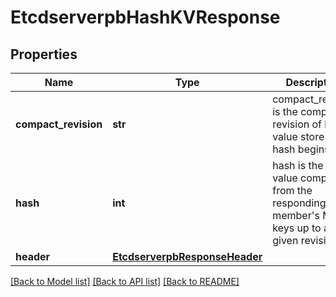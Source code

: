# EtcdserverpbHashKVResponse

## Properties
Name | Type | Description | Notes
------------ | ------------- | ------------- | -------------
**compact_revision** | **str** | compact_revision is the compacted revision of key-value store when hash begins. | [optional] 
**hash** | **int** | hash is the hash value computed from the responding member&#39;s MVCC keys up to a given revision. | [optional] 
**header** | [**EtcdserverpbResponseHeader**](EtcdserverpbResponseHeader.md) |  | [optional] 

[[Back to Model list]](../README.md#documentation-for-models) [[Back to API list]](../README.md#documentation-for-api-endpoints) [[Back to README]](../README.md)


